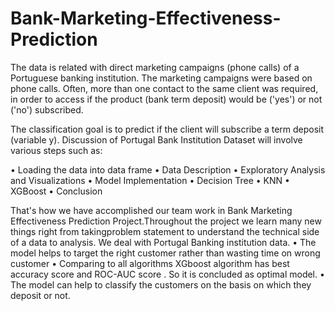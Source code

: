 # Bank-Marketing-Effectiveness-Prediction
The data is related with direct marketing campaigns (phone calls) of a Portuguese banking institution. The marketing campaigns were based on phone calls. Often, more than one contact to the same client was required, in order to access if the product (bank term deposit) would be ('yes') or not ('no') subscribed.

The classification goal is to predict if the client will subscribe a term deposit (variable y).
Discussion of Portugal Bank Institution Dataset will involve various steps such as:

• Loading the data into data frame
• Data Description
• Exploratory Analysis and Visualizations
• Model Implementation
• Decision Tree
• KNN
• XGBoost
• Conclusion

That's how we have accomplished our team work in Bank Marketing Effectiveness Prediction
Project.Throughout the project we learn many new things right from takingproblem statement to understand
the technical side of a data to analysis. We deal
with Portugal Banking institution data.
• The model helps to target the right customer rather than wasting time on wrong customer
• Comparing to all algorithms XGboost algorithm has best accuracy score and ROC-AUC score
. So it is concluded as optimal model.
• The model can help to classify the customers on the basis on which they deposit or not.
